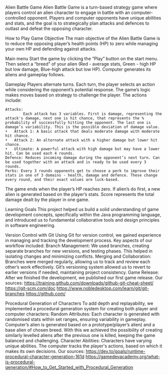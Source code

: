 Alien Battle Game
Alien Battle Game is a turn-based strategy game where players control an alien character to engage in battle with an computer-controlled opponent. Players and computer opponents have unique abilities and stats, and the goal is to strategically plan attacks and defences to outlast and defeat the opposing character.

How to Play
Game Objective
The main objective of the Alien Battle Game is to reduce the opposing player’s health points (HP) to zero while managing your own HP and defending against attacks.

Main menu
Start the game by clicking the “Play” button on the start menu. Then select a “breed” of your alien (Red - average stats, Green - high HP but low damage, Blue-high attack but low HP). Computer generates its aliens and gameplay follows.

Gameplay
Players alternate turns. Each turn, the player selects an action while considering the opponent’s potential response. The game’s logic makes moves based on strategy to challenge the player. The actions include:

	Attacks: 
			Each attack has 3 variables. First is damage, representing the attack's damage, next one is hit chance, that represents the % probability of successfully hitting the opponent. The last one is damage’s variability. This is the possible deviation of damage value.
	•	Attack 1: A basic attack that deals moderate damage with moderate hit chance.
	•	Attack 2: An alternate attack with a higher damage but lower hit chance.
	•	Ultimate: A powerful attack with high damage but may have a lower hit. Can be used each 4 rounds.
	Defence: Reduces incoming damage during the opponent’s next turn. Can be used together with an attack and is ready to be used every 3 rounds.
	Perks: Every 3 rounds opponents get to choose a perk to improve their stats in one of 3 domains - health, damage and defence. These change every round, and their exact values are luck-based.
The game ends when the player’s HP reaches zero. If alien’s do first, a new alien is generated based on the player’s stats. Score represents the total damage dealt by the player in one game.




Learning Goals
This project helped us build a solid understanding of game development concepts, specifically within the Java programming language, and introduced us to fundamental collaborative tools and design principles in software engineering.


Version Control with Git
Using Git for version control, we gained experience in managing and tracking the development process. Key aspects of our workflow included:
Branch Management: We used branches, creating separate branches for new versions, and testing phases. This helped in isolating changes and minimizing conflicts.
Merging and Collaboration: Branches were merged regularly, allowing us to track and review each other’s work effectively. Git’s versioning system allowed us to revert to earlier versions if needed, maintaining project consistency.
Game Release: After we finished the development, we published our first game release.
Our sources:
https://training.github.com/downloads/github-git-cheat-sheet/
https://git-scm.com/doc
https://www.nobledesktop.com/learn/git/git-branches
https://github.com/

Procedural Generation of Characters
To add depth and replayability, we implemented a procedural generation system for creating both player and computer characters:
Random Attributes: Each character is generated with randomised stats within set ranges, ensuring variability in gameplay. Computer’s alien is generated based on a prototype(player’s alien) and a base alien of chosen breed. With this we achieved the possibility of creating similarly levelled aliens after the previous one is killed, keeping the game balanced and challenging.
Character Abilities: Characters have varying unique abilities. The computer tracks the player's actions, based on which it makes its own decisions.
Our sources:
https://dev.to/goals/runtime-procedural-character-generation-161d
https://gamedevacademy.org/what-is-procedural-generation/#How_to_Get_Started_with_Procedural_Generation
